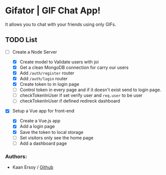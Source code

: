 # Gifator | GIF Chat App!

It allows you to chat with your friends using only GIFs.

## TODO List

- [ ] Create a Node Server

  - [x] Create model to Validate users with joi
  - [x] Get a clean MongoDB connection for carry our users
  - [x] Add `/auth/register` router
  - [x] Add `/auth/login` router
  - [x] Create token to in login page
  - [ ] Control token in every page and if it doesn't exist send to login page.
  - [ ] checkTokenInUser if set verify user and `req.user` to be user
  - [ ] checkTokenInUser if defined redireck dashboard

- [x] Setup a Vue app for front-end

  - [x] Create a Vue.js app
  - [x] Add a login page
  - [x] Save the token to local storage
  - [ ] Set visitors only see the home page
  - [ ] Add a dashboard page

### Authors:

- Kaan Ersoy / [Github](https://github.com/kaanersoy)
